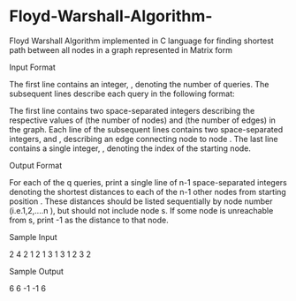 # Floyd-Warshall-Algorithm-
Floyd Warshall Algorithm implemented in C language for finding shortest path between all nodes in a graph represented in Matrix form

Input Format

The first line contains an integer, , denoting the number of queries. The subsequent lines describe each query in the following format:

The first line contains two space-separated integers describing the respective values of  (the number of nodes) and  (the number of edges) in the graph.
Each line  of the  subsequent lines contains two space-separated integers,  and , describing an edge connecting node  to node .
The last line contains a single integer, , denoting the index of the starting node.





Output Format

For each of the q  queries, print a single line of n-1  space-separated integers denoting the shortest distances to each of the n-1  other nodes from starting position . These distances should be listed sequentially by node number (i.e.1,2,....n ), but should not include node s. If some node is unreachable from s, print  -1 as the distance to that node.



Sample Input

2
4 2
1 2
1 3
1
3 1
2 3
2





Sample Output

6 6 -1
-1 6
